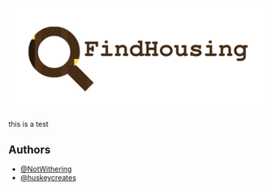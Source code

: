 
![Logo](https://raw.githubusercontent.com/NotWithering/housing/main/banner.png)



this is a test


## Authors

- [@NotWithering](https://www.github.com/NotWithering)
- [@huskeycreates](https://www.github.com/huskeycreates)
